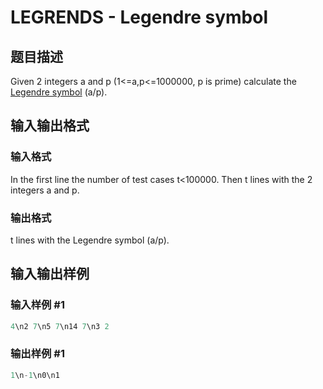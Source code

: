 # LEGRENDS - Legendre symbol

## 题目描述

Given 2 integers a and p (1<=a,p<=1000000, p is prime) calculate the [Legendre symbol](http://mathworld.wolfram.com/LegendreSymbol.html) (a/p).

## 输入输出格式

### 输入格式

In the first line the number of test cases t<100000. Then t lines with the 2 integers a and p.

### 输出格式

t lines with the Legendre symbol (a/p).

## 输入输出样例

### 输入样例 #1

```cpp
4\n2 7\n5 7\n14 7\n3 2
```


### 输出样例 #1

```cpp
1\n-1\n0\n1
```


